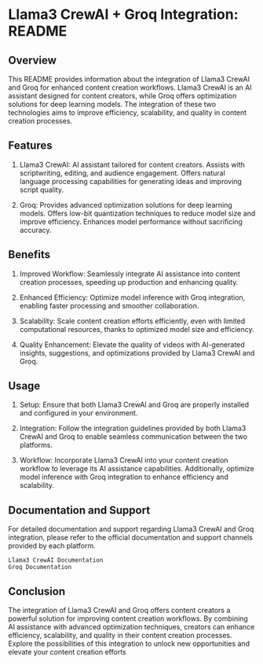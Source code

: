 # Llama3 CrewAI + Groq Integration: README

## Overview

This README provides information about the integration of Llama3 CrewAI and Groq for enhanced content creation workflows. Llama3 CrewAI is an AI assistant designed for content creators, while Groq offers optimization solutions for deep learning models. The integration of these two technologies aims to improve efficiency, scalability, and quality in content creation processes.

## Features

1) Llama3 CrewAI:
        AI assistant tailored for content creators.
        Assists with scriptwriting, editing, and audience engagement.
        Offers natural language processing capabilities for generating ideas and improving script quality.

2) Groq:
        Provides advanced optimization solutions for deep learning models.
        Offers low-bit quantization techniques to reduce model size and improve efficiency.
        Enhances model performance without sacrificing accuracy.

## Benefits

1) Improved Workflow: Seamlessly integrate AI assistance into content creation processes, speeding up production and enhancing quality.

2) Enhanced Efficiency: Optimize model inference with Groq integration, enabling faster processing and smoother collaboration.

3) Scalability: Scale content creation efforts efficiently, even with limited computational resources, thanks to optimized model size and efficiency.

4) Quality Enhancement: Elevate the quality of videos with AI-generated insights, suggestions, and optimizations provided by Llama3 CrewAI and Groq.

## Usage

1) Setup: Ensure that both Llama3 CrewAI and Groq are properly installed and configured in your environment.

2) Integration: Follow the integration guidelines provided by both Llama3 CrewAI and Groq to enable seamless communication between the two platforms.

3) Workflow: Incorporate Llama3 CrewAI into your content creation workflow to leverage its AI assistance capabilities. Additionally, optimize model inference with Groq integration to enhance efficiency and scalability.

## Documentation and Support

For detailed documentation and support regarding Llama3 CrewAI and Groq integration, please refer to the official documentation and support channels provided by each platform.

    Llama3 CrewAI Documentation
    Groq Documentation

## Conclusion

The integration of Llama3 CrewAI and Groq offers content creators a powerful solution for improving content creation workflows. By combining AI assistance with advanced optimization techniques, creators can enhance efficiency, scalability, and quality in their content creation processes. Explore the possibilities of this integration to unlock new opportunities and elevate your content creation efforts
